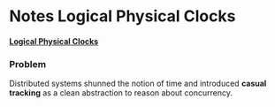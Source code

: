 # Notes Logical Physical Clocks

#### [Logical Physical Clocks](https://www.cse.buffalo.edu/tech-reports/2014-04.pdf)

### Problem
Distributed systems shunned the notion of time and introduced <b>casual tracking</b> as a clean abstraction to reason about concurrency.

